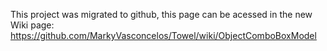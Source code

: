 This project was migrated to github, this page can be acessed in the new Wiki page: https://github.com/MarkyVasconcelos/Towel/wiki/ObjectComboBoxModel
